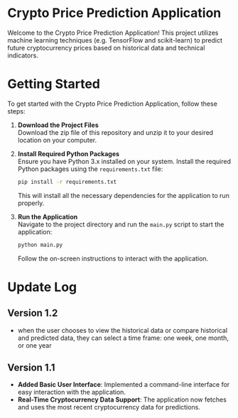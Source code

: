 # Crypto Price Prediction Application

Welcome to the Crypto Price Prediction Application! This project utilizes machine learning techniques (e.g. TensorFlow and scikit-learn) to predict future cryptocurrency prices based on historical data and technical indicators.

# Getting Started

To get started with the Crypto Price Prediction Application, follow these steps:

1. **Download the Project Files**  
   Download the zip file of this repository and unzip it to your desired location on your computer.

2. **Install Required Python Packages**  
   Ensure you have Python 3.x installed on your system. Install the required Python packages using the `requirements.txt` file:

   ```bash
   pip install -r requirements.txt
   ```

   This will install all the necessary dependencies for the application to run properly.

3. **Run the Application**  
   Navigate to the project directory and run the `main.py` script to start the application:

   ```bash
   python main.py
   ```

   Follow the on-screen instructions to interact with the application.

# Update Log

## Version 1.2
- when the user chooses to view the historical data or compare historical and predicted data, they can select a time frame: one week, one month, or one year
  
## Version 1.1

- **Added Basic User Interface**: Implemented a command-line interface for easy interaction with the application.
- **Real-Time Cryptocurrency Data Support**: The application now fetches and uses the most recent cryptocurrency data for predictions.
